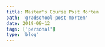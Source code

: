 ```yaml
---
title: Master's Course Post Mortem
path: 'gradschool-post-mortem'
date: 2019-09-12
tags: ['personal']
type: 'blog'
---
```


